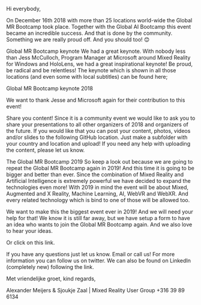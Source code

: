 Hi everybody,

On December 16th 2018 with more than 25 locations world-wide the Global MR Bootcamp took place. Together with the Global AI Bootcamp this event became an incredible success. And that is done by the community. Something we are really proud off. And you should too! 😊 

Global MR Bootcamp keynote
We had a great keynote. With nobody less than Jess McCulloch, Program Manager at Microsoft around Mixed Reality for Windows and HoloLens, we had a great inspirational keynote! Be proud, be radical and be relentless!  The keynote which is shown in all those locations (and even some with local subtitles) can be found here;

Global MR Bootcamp keynote 2018

We want to thank Jesse and Microsoft again for their contribution to this event!

Share you content!
Since it is a community event we would like to ask you to share your presentations to all other organizers of 2018 and organizers of the future. If you would like that you can post your content, photos, videos and/or slides to the following GitHub location.  Just make a subfolder with your country and location and upload! If you need any help with uploading the content, please let us know.

The Global MR Bootcamp 2019
So keep a look out because we are going to repeat the Global MR Bootcamp again in 2019! And this time it is going to be bigger and better than ever. Since the combination of Mixed Reality and Artificial Intelligence is extremely powerful we have decided to expand the technologies even more! With 2019 in mind the event will be about Mixed, Augmented and X Reality, Machine Learning, AI, WebVR and WebXR. And every related technology which is bind to one of those will be allowed too.

We want to make this the biggest event ever in 2019!  And we will need your help for that! We know it is still far away, but we have setup a form to have an idea who wants to join the Global MR Bootcamp again. And we also love to hear your ideas.

 

Or click on this link. 

If you have any questions just let us know. Email or call us! For more information you can follow us on twitter. We can also be found on LinkedIn (completely new) following the link.

Met vriendelijke groet, kind regards,

Alexander Meijers & Sjoukje Zaal | Mixed Reality User Group 
+316 39 89 6134
 
